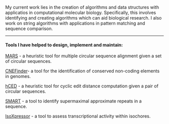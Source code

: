 My current work lies in the creation of algorithms and data structures with applicatios in computational molecular biology. Specifically, this involves identifying and creating algorithms which can aid biological research. I also work on string algorithms with applications in pattern matching and sequence comparison.

***
#### Tools I have helped to design, implement and maintain:
[MARS](https://github.com/lorrainea/mars) - a heuristic tool for multiple circular sequence alignment given a set of circular sequences.

[CNEFinder](https://github.com/lorrainea/CNEFinder)- a tool for the identification of conserved non-coding elements in genomes.

[hCED](https://github.com/lorrainea/hCED) - a heuristic tool for cyclic edit distance computation given a pair of circular sequences.

[SMART](https://github.com/lorrainea/smart) - a tool to identify supermaximal approximate repeats in a sequence.

[IsoXpressor](https://github.com/lorrainea/IsoXpressor) - a tool to assess transcriptional activity within isochores.
